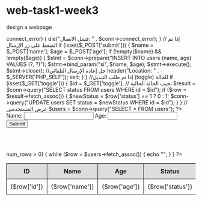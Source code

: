 # web-task1-week3
design a webpage 
<?php
// الاتصال بقاعدة البيانات
$conn = new mysqli("localhost", "root", "", "user_status_db");

// التحقق من الاتصال
if ($conn->connect_error) {
    die("فشل الاتصال: " . $conn->connect_error);
}

// إذا تم الضغط على زر الإرسال
if (isset($_POST['submit'])) {
    $name = $_POST['name'];
    $age = $_POST['age'];

    if (!empty($name) && !empty($age)) {
    $stmt = $conn->prepare("INSERT INTO users (name, age) VALUES (?, ?)");
    $stmt->bind_param("si", $name, $age);
    $stmt->execute();
    $stmt->close();

    //حل إعادة الإرسال التلقائي
    header("Location: " . $_SERVER['PHP_SELF']);
    exit;
}

}

//إذا تم طلب التبديل (toggle) للحالة
if (isset($_GET['toggle'])) {
    $id = $_GET['toggle'];

    // نجيب الحالة الحالية
    $result = $conn->query("SELECT status FROM users WHERE id = $id");
    if ($row = $result->fetch_assoc()) {
        $newStatus = $row['status'] == 1 ? 0 : 1;
        $conn->query("UPDATE users SET status = $newStatus WHERE id = $id");
    }
}

// عرض المستخدمين
$users = $conn->query("SELECT * FROM users");
?>

<!DOCTYPE html>
<html>
<head>
    <meta charset="UTF-8">
    <title>Users List</title>
    <style>
        table { border-collapse: collapse; width: 100%; }
        th, td { border: 1px solid black; padding: 10px; text-align: center; }
        th { background-color: #ddd; }
    </style>
</head>
<body>

<form method="POST" action="">
    Name: <input type="text" name="name">
    Age: <input type="number" name="age">
    <input type="submit" name="submit" value="Submit">
</form>

<br><br>

<table>
    <tr>
        <th>ID</th>
        <th>Name</th>
        <th>Age</th>
        <th>Status</th>
        <th>Action</th>
    </tr>
    <?php
    if ($users->num_rows > 0) {
        while ($row = $users->fetch_assoc()) {
            echo "<tr>
                <td>{$row['id']}</td>
                <td>{$row['name']}</td>
                <td>{$row['age']}</td>
                <td>{$row['status']}</td>
                <td><a href='?toggle={$row['id']}'>Toggle</a></td>
            </tr>";
        }
    }
    ?>
</table>

</body>
</html>
